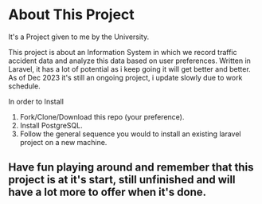 # About This Project
It's a Project given to me by the University.

<p>This project is about an Information System in which we record traffic accident data and analyze this data based on user preferences.
Written in Laravel, it has a lot of potential as i keep going it will get better and better.
As of Dec 2023 it's still an ongoing project, i update slowly due to work schedule.</p>

In order to Install
1. Fork/Clone/Download this repo (your preference).
2. Install PostgreSQL.
3. Follow the general sequence you would to install an existing laravel project on a new machine.


## Have fun playing around and remember that this project is at it's start, still unfinished and will have a lot more to offer when it's done.


